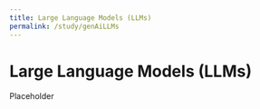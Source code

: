 ```yaml
---
title: Large Language Models (LLMs)
permalink: /study/genAiLLMs
---
```


# Large Language Models (LLMs)

Placeholder

